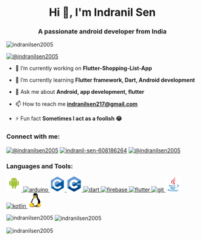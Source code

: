 <h1 align="center">Hi 👋, I'm Indranil Sen</h1>
<h3 align="center">A passionate android developer from India</h3>

<p align="left"> <img src="https://komarev.com/ghpvc/?username=indranilsen2005&label=Profile%20views&color=0e75b6&style=flat" alt="indranilsen2005" /> </p>

<p align="left"> <a href="https://twitter.com/@indranilsen2005" target="blank"><img src="https://img.shields.io/twitter/follow/@indranilsen2005?logo=twitter&style=for-the-badge" alt="@indranilsen2005" /></a> </p>

- 🔭 I’m currently working on **Flutter-Shopping-List-App**

- 🌱 I’m currently learning **Flutter framework, Dart, Android development**

- 💬 Ask me about **Android, app development, flutter**

- 📫 How to reach me **indranilsen217@gmail.com**

- ⚡ Fun fact **Sometimes I act as a foolish 😂**

<h3 align="left">Connect with me:</h3>
<p align="left">
<a href="https://twitter.com/@indranilsen2005" target="blank"><img align="center" src="https://raw.githubusercontent.com/rahuldkjain/github-profile-readme-generator/master/src/images/icons/Social/twitter.svg" alt="@indranilsen2005" height="30" width="40" /></a>
<a href="https://linkedin.com/in/indranil-sen-608186264" target="blank"><img align="center" src="https://raw.githubusercontent.com/rahuldkjain/github-profile-readme-generator/master/src/images/icons/Social/linked-in-alt.svg" alt="indranil-sen-608186264" height="30" width="40" /></a>
<a href="https://www.youtube.com/c/@indranilsen2005" target="blank"><img align="center" src="https://raw.githubusercontent.com/rahuldkjain/github-profile-readme-generator/master/src/images/icons/Social/youtube.svg" alt="@indranilsen2005" height="30" width="40" /></a>
</p>

<h3 align="left">Languages and Tools:</h3>
<p align="left"> <a href="https://developer.android.com" target="_blank" rel="noreferrer"> <img src="https://raw.githubusercontent.com/devicons/devicon/master/icons/android/android-original-wordmark.svg" alt="android" width="40" height="40"/> </a> <a href="https://www.arduino.cc/" target="_blank" rel="noreferrer"> <img src="https://cdn.worldvectorlogo.com/logos/arduino-1.svg" alt="arduino" width="40" height="40"/> </a> <a href="https://www.cprogramming.com/" target="_blank" rel="noreferrer"> <img src="https://raw.githubusercontent.com/devicons/devicon/master/icons/c/c-original.svg" alt="c" width="40" height="40"/> </a> <a href="https://www.w3schools.com/cpp/" target="_blank" rel="noreferrer"> <img src="https://raw.githubusercontent.com/devicons/devicon/master/icons/cplusplus/cplusplus-original.svg" alt="cplusplus" width="40" height="40"/> </a> <a href="https://dart.dev" target="_blank" rel="noreferrer"> <img src="https://www.vectorlogo.zone/logos/dartlang/dartlang-icon.svg" alt="dart" width="40" height="40"/> </a> <a href="https://firebase.google.com/" target="_blank" rel="noreferrer"> <img src="https://www.vectorlogo.zone/logos/firebase/firebase-icon.svg" alt="firebase" width="40" height="40"/> </a> <a href="https://flutter.dev" target="_blank" rel="noreferrer"> <img src="https://www.vectorlogo.zone/logos/flutterio/flutterio-icon.svg" alt="flutter" width="40" height="40"/> </a> <a href="https://git-scm.com/" target="_blank" rel="noreferrer"> <img src="https://www.vectorlogo.zone/logos/git-scm/git-scm-icon.svg" alt="git" width="40" height="40"/> </a> <a href="https://www.java.com" target="_blank" rel="noreferrer"> <img src="https://raw.githubusercontent.com/devicons/devicon/master/icons/java/java-original.svg" alt="java" width="40" height="40"/> </a> <a href="https://kotlinlang.org" target="_blank" rel="noreferrer"> <img src="https://www.vectorlogo.zone/logos/kotlinlang/kotlinlang-icon.svg" alt="kotlin" width="40" height="40"/> </a> <a href="https://www.linux.org/" target="_blank" rel="noreferrer"> <img src="https://raw.githubusercontent.com/devicons/devicon/master/icons/linux/linux-original.svg" alt="linux" width="40" height="40"/> </a> </p>

<p><img align="left" src="https://github-readme-stats.vercel.app/api/top-langs?username=indranilsen2005&show_icons=true&locale=en&layout=compact" alt="indranilsen2005" /></p>

<p>&nbsp;<img align="center" src="https://github-readme-stats.vercel.app/api?username=indranilsen2005&show_icons=true&locale=en" alt="indranilsen2005" /></p>

<p><img align="center" src="https://github-readme-streak-stats.herokuapp.com/?user=indranilsen2005&" alt="indranilsen2005" /></p>
